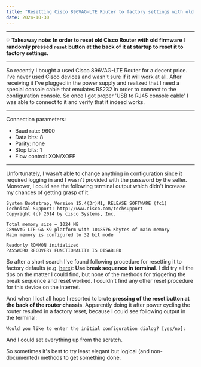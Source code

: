 ```yaml
---
title: "Resetting Cisco 896VAG-LTE Router to factory settings with old IOS 15.5(3)M5 firmware"
date: 2024-10-30
---
```


---

💡 **Takeaway note: In order to reset old Cisco Router with old firmware I randomly pressed `reset` button at the back of it at startup to reset it to factory settings.**

---

So recently I bought a used Cisco 896VAG-LTE Router for a decent price. I've never used Cisco devices and wasn't sure if it will work at all.
After receiving it I've plugged in the power supply and realized that I need a special console cable that emulates RS232 in order to connect to the configuration console.
So once I got proper 'USB to RJ45 console cable' I was able to connect to it and verify that it indeed works.

---
Connection parameters:
 - Baud rate: 9600
 - Data bits: 8
 - Parity: none
 - Stop bits: 1
 - Flow control: XON/XOFF
   
---

Unfortunately, I wasn't able to change anything in configuration since it required logging in and I wasn't provided with the password by the seller.
Moreover, I could see the following terminal output which didn't increase my chances of getting grasp of it:
```
System Bootstrap, Version 15.4(3r)M1, RELEASE SOFTWARE (fc1)
Technical Support: http://www.cisco.com/techsupport
Copyright (c) 2014 by cisco Systems, Inc.

Total memory size = 1024 MB
C896VAG-LTE-GA-K9 platform with 1048576 Kbytes of main memory
Main memory is configured to 32 bit mode 

Readonly ROMMON initialized
PASSWORD RECOVERY FUNCTIONALITY IS DISABLED
```

So after a short search I've found following procedure for resetting it to factory defaults (e.g. [here](https://community.cisco.com/t5/other-network-architecture-subjects/password-recovery-functionality-is-disabled/td-p/2973976)): **Use break sequence in terminal**.
I did try all the tips on the matter I could find, but none of the methods for triggering the break sequence and reset worked.
I couldn't find any other reset procedure for this device on the internet.

And when I lost all hope I resorted to brute **pressing of the reset button at the back of the router chassis**. Apparently doing it after power cycling the router resulted in a factory reset, because I could see following output in the terminal:

```
Would you like to enter the initial configuration dialog? [yes/no]:
```
And I could set everything up from the scratch.

So sometimes it's best to try least elegant but logical (and non-documented) methods to get something done.
